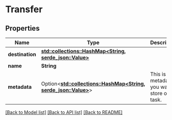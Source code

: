 # Transfer

## Properties

Name | Type | Description | Notes
------------ | ------------- | ------------- | -------------
**destination** | [**std::collections::HashMap<String, serde_json::Value>**](serde_json::Value.md) |  | 
**name** | **String** |  | 
**metadata** | Option<[**std::collections::HashMap<String, serde_json::Value>**](serde_json::Value.md)> | This is for metadata you want to store on the task. | [optional]

[[Back to Model list]](../README.md#documentation-for-models) [[Back to API list]](../README.md#documentation-for-api-endpoints) [[Back to README]](../README.md)


